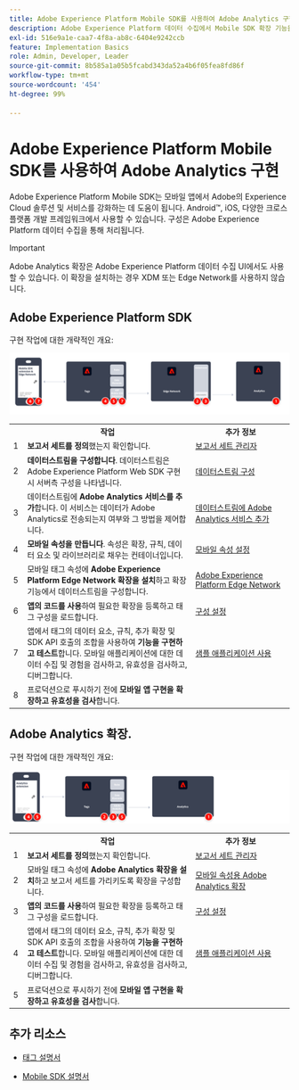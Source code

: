 ```yaml
---
title: Adobe Experience Platform Mobile SDK를 사용하여 Adobe Analytics 구현
description: Adobe Experience Platform 데이터 수집에서 Mobile SDK 확장 기능을 사용하여 Adobe Analytics로 데이터를 전송합니다.
exl-id: 516e9a1e-caa7-4f8a-ab8c-6404e9242ccb
feature: Implementation Basics
role: Admin, Developer, Leader
source-git-commit: 8b585a1a05b5fcabd343da52a4b6f05fea8fd86f
workflow-type: tm+mt
source-wordcount: '454'
ht-degree: 99%

---
```


# Adobe Experience Platform Mobile SDK를 사용하여 Adobe Analytics 구현

Adobe Experience Platform Mobile SDK는 모바일 앱에서 Adobe의 Experience Cloud 솔루션 및 서비스를 강화하는 데 도움이 됩니다. Android™, iOS, 다양한 크로스 플랫폼 개발 프레임워크에서 사용할 수 있습니다. 구성은 Adobe Experience Platform 데이터 수집을 통해 처리됩니다.

>[!IMPORTANT]
>
>Adobe Analytics 확장은 Adobe Experience Platform 데이터 수집 UI에서도 사용할 수 있습니다. 이 확장을 설치하는 경우 XDM 또는 Edge Network를 사용하지 않습니다.

## Adobe Experience Platform SDK

구현 작업에 대한 개략적인 개요:

![Analytics 확장 워크플로를 사용하는 Adobe Analytics](../../assets/mobilesdk-annotated.png)

<table style="width:100%">

<tr>
<th style="width:5%"></th><th style="width:60%"><b>작업</b></th><th style="width:35%"><b>추가 정보</b></th>
</tr>

<tr>
<td>1</td>
<td><b>보고서 세트를 정의</b>했는지 확인합니다.</td>
<td><a href="../../../admin/admin/c-manage-report-suites/report-suites-admin.md">보고서 세트 관리자</a></td>
</tr>

<tr>
<td>2</td>
<td><b>데이터스트림을 구성합니다</b>. 데이터스트림은 Adobe Experience Platform Web SDK 구현 시 서버측 구성을 나타냅니다.</td>
<td><a href="https://experienceleague.adobe.com/docs/experience-platform/edge/datastreams/configure.html?lang=ko-KR">데이터스트림 구성<a></td> 
</tr>

<td>3</td>
<td>데이터스트림에 <b>Adobe Analytics 서비스를 추가</b>합니다. 이 서비스는 데이터가 Adobe Analytics로 전송되는지 여부와 그 방법을 제어합니다.</td>
<td><a href="https://experienceleague.adobe.com/docs/experience-platform/edge/datastreams/configure.html#analytics">데이터스트림에 Adobe Analytics 서비스 추가</a></td>
</tr>

<tr>
<td>4</td>
<td><b>모바일 속성을 만듭니다</b>. 속성은 확장, 규칙, 데이터 요소 및 라이브러리로 채우는 컨테이너입니다.</td>
<td><a href="https://developer.adobe.com/client-sdks/documentation/getting-started/create-a-mobile-property/">모바일 속성 설정</a></tr>

<tr>
<td>5</td>
<td>모바일 태그 속성에 <b>Adobe Experience Platform Edge Network 확장을 설치</b>하고 확장 기능에서 데이터스트림을 구성합니다.</td>
<td><a href="https://developer.adobe.com/client-sdks/documentation/edge-network/">Adobe Experience Platform Edge Network</a>
</tr>

<tr>
<td>6</td>
<td><b>앱의 코드를 사용</b>하여 필요한 확장을 등록하고 태그 구성을 로드합니다.</td>
<td><a href="https://developer.adobe.com/client-sdks/documentation/user-guides/getting-started-with-platform/overview/#set-up-the-configuration">구성 설정</a></td>
</tr>

<tr>
<td>7</td>
<td>앱에서 태그의 데이터 요소, 규칙, 추가 확장 및 SDK API 호출의 조합을 사용하여 <b>기능을 구현하고 테스트</b>합니다. 모바일 애플리케이션에 대한 데이터 수집 및 경험을 검사하고, 유효성을 검사하고, 디버그합니다.</td>
<td><a href="https://developer.adobe.com/client-sdks/documentation/user-guides/getting-started-with-platform/overview/#use-the-sample-application">샘플 애플리케이션 사용</a>
</tr>

<tr>
<td>8</td>
<td>프로덕션으로 푸시하기 전에 <b>모바일 앱 구현을 확장하고 유효성을 검사</b>합니다.</td>
<td></td> 
</tr>

</table>


## Adobe Analytics 확장.

구현 작업에 대한 개략적인 개요:

![Analytics 확장 워크플로를 사용하는 Adobe Analytics](../../assets/mobilesdk-analytics-annotated.png)

<table style="width:100%">

<tr>
<th style="width:5%"></th><th style="width:60%"><b>작업</b></th><th style="width:35%"><b>추가 정보</b></th>
</tr>

<tr>
<td>1</td>
<td><b>보고서 세트를 정의</b>했는지 확인합니다.</td>
<td><a href="../../../admin/admin/c-manage-report-suites/report-suites-admin.md">보고서 세트 관리자</a></td>
</tr>

<tr>
<td>2</td>
<td>모바일 태그 속성에 <b>Adobe Analytics 확장을 설치</b>하고 보고서 세트를 가리키도록 확장을 구성합니다.</td>
<td><a href="https://developer.adobe.com/client-sdks/documentation/adobe-analytics/">모바일 속성용 Adobe Analytics 확장</a>
</tr>

<tr>
<td>3</td>
<td><b>앱의 코드를 사용</b>하여 필요한 확장을 등록하고 태그 구성을 로드합니다.</td>
<td><a href="https://developer.adobe.com/client-sdks/documentation/user-guides/getting-started-with-platform/overview/#set-up-the-configuration">구성 설정</a></td>
</tr>

<tr>
<td>4</td>
<td>앱에서 태그의 데이터 요소, 규칙, 추가 확장 및 SDK API 호출의 조합을 사용하여 <b>기능을 구현하고 테스트</b>합니다. 모바일 애플리케이션에 대한 데이터 수집 및 경험을 검사하고, 유효성을 검사하고, 디버그합니다.</td>
<td><a href="https://developer.adobe.com/client-sdks/documentation/user-guides/getting-started-with-platform/overview/#use-the-sample-application">샘플 애플리케이션 사용</a>
</tr>

<tr>
<td>5</td>
<td>프로덕션으로 푸시하기 전에 <b>모바일 앱 구현을 확장하고 유효성을 검사</b>합니다.</td>
<td></td> 
</tr>

</table>

## 추가 리소스

- [태그 설명서](https://experienceleague.adobe.com/docs/experience-platform/tags/home.html?lang=ko-KR#)

- [Mobile SDK 설명서](https://developer.adobe.com/client-sdks/documentation/)
